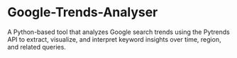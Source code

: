 # Google-Trends-Analyser
A Python-based tool that analyzes Google search trends using the Pytrends API to extract, visualize, and interpret keyword insights over time, region, and related queries.
